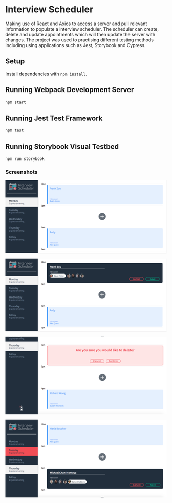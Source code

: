 # Interview Scheduler

Making use of React and Axios to access a server and pull relevant information to populate a interview scheduler.
The scheduler can create, delete and update appointments which will then update the server with changes.
The project was used to practising different testing methods including using applications such as Jest, Storybook and Cypress.

## Setup

Install dependencies with `npm install`.

## Running Webpack Development Server

```sh
npm start
```

## Running Jest Test Framework

```sh
npm test
```

## Running Storybook Visual Testbed

```sh
npm run storybook
```

### Screenshots

!["Front Page"](https://github.com/FrankZou21/scheduler/blob/master/docs/Front_Page.png?raw=true)

!["Editing Appointments"](https://github.com/FrankZou21/scheduler/blob/master/docs/Editing_Appointment.png?raw=true)

!["Deleting Appointments"](https://github.com/FrankZou21/scheduler/blob/master/docs/Deleting_Appointment.png?raw=true)

!["Switching Days"](https://github.com/FrankZou21/scheduler/blob/master/docs/Switching_Appointments.png?raw=true)
